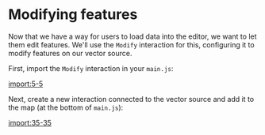 # Modifying features

Now that we have a way for users to load data into the editor, we want to let them edit features.  We'll use the `Modify` interaction for this, configuring it to modify features on our vector source.

First, import the `Modify` interaction in your `main.js`:

[import:5-5](../examples/vector/modify.js)

Next, create a new interaction connected to the vector source and add it to the map (at the bottom of `main.js`):

[import:35-35](../examples/vector/modify.js)
